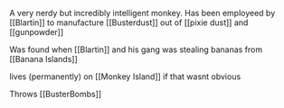 A very nerdy but incredibly intelligent monkey. Has been employeed by [[Blartin]] to manufacture [[Busterdust]] out of [[pixie dust]] and [[gunpowder]]

Was found when [[Blartin]] and his gang was stealing bananas from [[Banana Islands]]

lives (permanently) on [[Monkey Island]] if that wasnt obvious

Throws [[BusterBombs]]